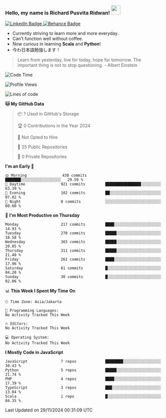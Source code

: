 ### Hello, my name is Richard Pusvita Ridwan! <img src="https://raw.githubusercontent.com/MartinHeinz/MartinHeinz/master/wave.gif" width="30px">


<div id="badges">
  <a href="https://www.linkedin.com/in/richard1998/">
    <img src="https://img.shields.io/badge/richard1998-blue?style=flat&logo=linkedin" alt="LinkedIn Badge"/>
  </a>
  <a href="https://www.behance.net/richardrid3d36">
    <img src="https://img.shields.io/badge/Behance-informational?style=flat&logo=behance" alt="Behance Badge"/>
  </a>
</div>


-  Currently striving to learn more and more everyday.
-  Can't function well without coffee.
-  Now curious in learning **Scala** and **Python**!
-  今わ日本語勉強します！

> Learn from yesterday, live for today, hope for tomorrow. The important thing is not to stop questioning. - Albert Einstein

<!--START_SECTION:waka-->
![Code Time](http://img.shields.io/badge/Code%20Time-81%20hrs%2034%20mins-blue)

![Profile Views](http://img.shields.io/badge/Profile%20Views-0-blue)

![Lines of code](https://img.shields.io/badge/From%20Hello%20World%20I%27ve%20Written-875.6%20thousand%20lines%20of%20code-blue)

**🐱 My GitHub Data** 

> 📦 ? Used in GitHub's Storage 
 > 
> 🏆 0 Contributions in the Year 2024
 > 
> 🚫 Not Opted to Hire
 > 
> 📜 25 Public Repositories 
 > 
> 🔑 0 Private Repositories 
 > 
**I'm an Early 🐤** 

```text
🌞 Morning                430 commits         ███████░░░░░░░░░░░░░░░░░░   29.59 % 
🌆 Daytime                921 commits         ████████████████░░░░░░░░░   63.39 % 
🌃 Evening                102 commits         ██░░░░░░░░░░░░░░░░░░░░░░░   07.02 % 
🌙 Night                  0 commits           ░░░░░░░░░░░░░░░░░░░░░░░░░   00.00 % 
```
📅 **I'm Most Productive on Thursday** 

```text
Monday                   217 commits         ████░░░░░░░░░░░░░░░░░░░░░   14.93 % 
Tuesday                  270 commits         █████░░░░░░░░░░░░░░░░░░░░   18.58 % 
Wednesday                303 commits         █████░░░░░░░░░░░░░░░░░░░░   20.85 % 
Thursday                 311 commits         █████░░░░░░░░░░░░░░░░░░░░   21.40 % 
Friday                   261 commits         ████░░░░░░░░░░░░░░░░░░░░░   17.96 % 
Saturday                 61 commits          █░░░░░░░░░░░░░░░░░░░░░░░░   04.20 % 
Sunday                   30 commits          █░░░░░░░░░░░░░░░░░░░░░░░░   02.06 % 
```


📊 **This Week I Spent My Time On** 

```text
🕑︎ Time Zone: Asia/Jakarta

💬 Programming Languages: 
No Activity Tracked This Week

🔥 Editors: 
No Activity Tracked This Week

💻 Operating System: 
No Activity Tracked This Week
```

**I Mostly Code in JavaScript** 

```text
JavaScript               7 repos             ████████░░░░░░░░░░░░░░░░░   30.43 % 
Python                   5 repos             █████░░░░░░░░░░░░░░░░░░░░   21.74 % 
PHP                      4 repos             ████░░░░░░░░░░░░░░░░░░░░░   17.39 % 
TypeScript               3 repos             ███░░░░░░░░░░░░░░░░░░░░░░   13.04 % 
Scala                    1 repo              █░░░░░░░░░░░░░░░░░░░░░░░░   04.35 % 
```




 Last Updated on 29/11/2024 00:31:09 UTC
<!--END_SECTION:waka-->
